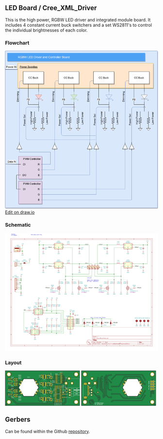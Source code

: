 ## LED Board / Cree_XML_Driver
This is the high power, RGBW LED driver and integrated module board. It includes 4 constant current buck switchers and a set WS2811's to control the individual brightnesses of each color.

### Flowchart
[![Cree_XML_Driver_flowchart](docs/SAEMS_LedDriver.png)](docs/SAEMS_LedDriver.png)
[Edit on draw.io](https://app.diagrams.net/#HUCF-SAEMS%2FElectronics%2Fmain%2Fsubprojects%2FCree_XML_Driver%2Fdocs%2FSAEMS_LedDriver.png)

### Schematic
[![Cree_XML_Driver-schematic](docs/img/Cree_XML_Driver-schematic.svg)](docs/Cree_XML_Driver-schematic.pdf)

### Layout
<span><img src="docs/img/Cree_XML_Driver-top.svg" alt="PCB Top" width="49%"/></span>
<span><img src="docs/img/Cree_XML_Driver-bottom.svg" alt="PCB Bottom" width="49%"/></span>

## Gerbers
Can be found within the Github [repository](build/gerbers).
